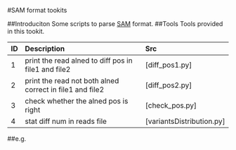 #SAM format tookits

##Introduciton
Some scripts to parse [SAM](http://samtools.sourceforge.net/) format.
##Tools
Tools provided in this tookit.

ID |  Description |  Src
:--|:-------------|  :---------------
1  |  print the read alned to diff pos in file1 and file2  				|  [diff_pos1.py]
2  |  print the read not both alned correct in file1 and file2  		|  [diff_pos2.py]
3  |  check whether the alned pos is right								|  [check_pos.py]
4  |  stat diff num in reads file                                       |  [variantsDistribution.py]
##e.g.





